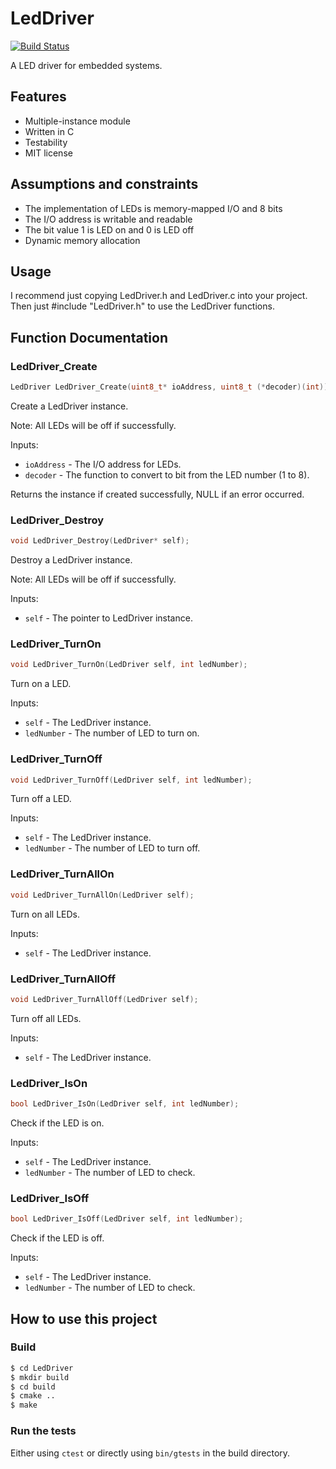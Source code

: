 # LedDriver

[![Build Status](https://travis-ci.org/kokabe2/LedDriver.svg?branch=master)](https://travis-ci.org/kokabe2/LedDriver)

A LED driver for embedded systems.

## Features

- Multiple-instance module
- Written in C
- Testability
- MIT license

## Assumptions and constraints

- The implementation of LEDs is memory-mapped I/O and 8 bits
- The I/O address is writable and readable
- The bit value 1 is LED on and 0 is LED off
- Dynamic memory allocation

## Usage

I recommend just copying LedDriver.h and LedDriver.c into your project.
Then just #include "LedDriver.h" to use the LedDriver functions.

## Function Documentation

### LedDriver_Create

```C
LedDriver LedDriver_Create(uint8_t* ioAddress, uint8_t (*decoder)(int));
```

Create a LedDriver instance.

Note: All LEDs will be off if successfully.

Inputs:

- `ioAddress` - The I/O address for LEDs.
- `decoder` - The function to convert to bit from the LED number (1 to 8).

Returns the instance if created successfully, NULL if an error occurred.

### LedDriver_Destroy

```C
void LedDriver_Destroy(LedDriver* self);
```

Destroy a LedDriver instance.

Note: All LEDs will be off if successfully.

Inputs:

- `self` - The pointer to LedDriver instance.

### LedDriver_TurnOn

```C
void LedDriver_TurnOn(LedDriver self, int ledNumber);
```

Turn on a LED.

Inputs:

- `self` - The LedDriver instance.
- `ledNumber` - The number of LED to turn on.

### LedDriver_TurnOff

```C
void LedDriver_TurnOff(LedDriver self, int ledNumber);
```

Turn off a LED.

Inputs:

- `self` - The LedDriver instance.
- `ledNumber` - The number of LED to turn off.

### LedDriver_TurnAllOn

```C
void LedDriver_TurnAllOn(LedDriver self);
```

Turn on all LEDs.

Inputs:

- `self` - The LedDriver instance.

### LedDriver_TurnAllOff

```C
void LedDriver_TurnAllOff(LedDriver self);
```

Turn off all LEDs.

Inputs:

- `self` - The LedDriver instance.

### LedDriver_IsOn

```C
bool LedDriver_IsOn(LedDriver self, int ledNumber);
```

Check if the LED is on.

Inputs:

- `self` - The LedDriver instance.
- `ledNumber` - The number of LED to check.

### LedDriver_IsOff

```C
bool LedDriver_IsOff(LedDriver self, int ledNumber);
```

Check if the LED is off.

Inputs:

- `self` - The LedDriver instance.
- `ledNumber` - The number of LED to check.

## How to use this project

### Build

```bash
$ cd LedDriver
$ mkdir build
$ cd build
$ cmake ..
$ make
```

### Run the tests

Either using `ctest` or directly using `bin/gtests` in the build directory.
